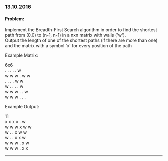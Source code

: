 ### 13.10.2016

#### Problem: 

Implement the Breadth-First Search algorithm in order to find the shortest path from (0,0) to (n-1, n-1) in a nxn matrix with walls ('w').  
Output the length of one of the shortest paths (if there are more than one) and the matrix with a symbol 'x' for every position of the path

Example Matrix:  

6x6  
. . . . . w  
w w w . w w  
. . . . w w    
w . . . . w     
w w w . . w     
w w w . . .     

Example Output:  

11  
x x x x . w    
w w w x w w  
w . . x w w  
w . . x x w  
w w w . x w  
w w w . x x    

---